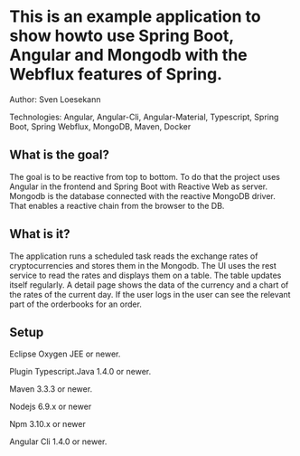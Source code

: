 # This is an example application to show howto use Spring Boot, Angular and Mongodb with the Webflux features of Spring.

Author: Sven Loesekann

Technologies: Angular, Angular-Cli, Angular-Material, Typescript, Spring Boot, Spring Webflux, MongoDB, Maven, Docker

## What is the goal?

The goal is to be reactive from top to bottom. To do that the project uses Angular in the frontend and Spring Boot with Reactive Web as server. Mongodb is the database connected with the reactive MongoDB driver. That enables a reactive chain from the browser to the DB. 

## What is it?

The application runs a scheduled task reads the exchange rates of cryptocurrencies and stores them in the Mongodb. The UI uses the rest service to read the rates and displays them on a table. The table updates itself regularly. A detail page shows the data of the currency and a chart of the rates of the current day. 
If the user logs in the user can see the relevant part of the orderbooks for an order.

## Setup

Eclipse Oxygen JEE or newer.

Plugin Typescript.Java 1.4.0 or newer.

Maven 3.3.3 or newer.

Nodejs 6.9.x or newer

Npm 3.10.x or newer

Angular Cli 1.4.0 or newer.

